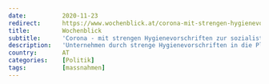 ```yaml
---
date:          2020-11-23
redirect:      https://www.wochenblick.at/corona-mit-strengen-hygienevorschriften-zur-sozialistischen-diktatur/
title:         Wochenblick
subtitle:      'Corona - mit strengen Hygienevorschriften zur sozialistischen Diktatur'
description:   'Unternehmen durch strenge Hygienevorschriften in die Pleite zu treiben gab es schon einmal. Es war das Konzept der DDR.'
country:       AT
categories:    [Politik]
tags:          [massnahmen]
---
```

